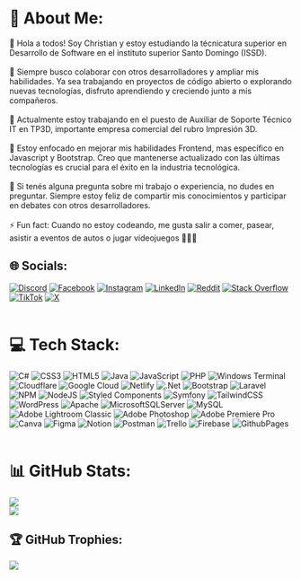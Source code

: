 # 💫 About Me:
🔭 Hola a todos! Soy Christian y estoy estudiando la técnicatura superior en Desarrollo de Software en el instituto superior Santo Domingo (ISSD).<br><br>👯 Siempre busco colaborar con otros desarrolladores y ampliar mis habilidades. Ya sea trabajando en proyectos de código abierto o explorando nuevas tecnologías, disfruto aprendiendo y creciendo junto a mis compañeros.<br><br>🤝 Actualmente estoy trabajando en el puesto de Auxiliar de Soporte Técnico IT en TP3D, importante empresa comercial del rubro Impresión 3D.<br><br>🌱 Estoy enfocado en mejorar mis habilidades Frontend, mas específico en Javascript y Bootstrap. Creo que mantenerse actualizado con las últimas tecnologías es crucial para el éxito en la industria tecnológica.<br><br>💬 Si tenés alguna pregunta sobre mi trabajo o experiencia, no dudes en preguntar. Siempre estoy feliz de compartir mis conocimientos y participar en debates con otros desarrolladores.<br><br>⚡ Fun fact: Cuando no estoy codeando, me gusta salir a comer, pasear, asistir a eventos de autos o jugar videojuegos 👾🚗🏁


## 🌐 Socials:
[![Discord](https://img.shields.io/badge/Discord-%237289DA.svg?logo=discord&logoColor=white)](https://discord.gg/951723723604508782) [![Facebook](https://img.shields.io/badge/Facebook-%231877F2.svg?logo=Facebook&logoColor=white)](https://facebook.com/ChrisRomeroOk) [![Instagram](https://img.shields.io/badge/Instagram-%23E4405F.svg?logo=Instagram&logoColor=white)](https://instagram.com/chrisromero.png) [![LinkedIn](https://img.shields.io/badge/LinkedIn-%230077B5.svg?logo=linkedin&logoColor=white)](https://linkedin.com/in/chrisromerook) [![Reddit](https://img.shields.io/badge/Reddit-%23FF4500.svg?logo=Reddit&logoColor=white)](https://reddit.com/user/chrisromerook) [![Stack Overflow](https://img.shields.io/badge/-Stackoverflow-FE7A16?logo=stack-overflow&logoColor=white)](https://stackoverflow.com/users/353140) [![TikTok](https://img.shields.io/badge/TikTok-%23000000.svg?logo=TikTok&logoColor=white)](https://tiktok.com/@chrisromero.ok) [![X](https://img.shields.io/badge/X-black.svg?logo=X&logoColor=white)](https://x.com/ChrisRomeroOk) <br><br>

# 💻 Tech Stack:
![C#](https://img.shields.io/badge/c%23-%23239120.svg?style=for-the-badge&logo=csharp&logoColor=white) ![CSS3](https://img.shields.io/badge/css3-%231572B6.svg?style=for-the-badge&logo=css3&logoColor=white) ![HTML5](https://img.shields.io/badge/html5-%23E34F26.svg?style=for-the-badge&logo=html5&logoColor=white) ![Java](https://img.shields.io/badge/java-%23ED8B00.svg?style=for-the-badge&logo=openjdk&logoColor=white) ![JavaScript](https://img.shields.io/badge/javascript-%23323330.svg?style=for-the-badge&logo=javascript&logoColor=%23F7DF1E) ![PHP](https://img.shields.io/badge/php-%23777BB4.svg?style=for-the-badge&logo=php&logoColor=white) ![Windows Terminal](https://img.shields.io/badge/Windows%20Terminal-%234D4D4D.svg?style=for-the-badge&logo=windows-terminal&logoColor=white) ![Cloudflare](https://img.shields.io/badge/Cloudflare-F38020?style=for-the-badge&logo=Cloudflare&logoColor=white) ![Google Cloud](https://img.shields.io/badge/GoogleCloud-%234285F4.svg?style=for-the-badge&logo=google-cloud&logoColor=white) ![Netlify](https://img.shields.io/badge/netlify-%23000000.svg?style=for-the-badge&logo=netlify&logoColor=#00C7B7) ![.Net](https://img.shields.io/badge/.NET-5C2D91?style=for-the-badge&logo=.net&logoColor=white) ![Bootstrap](https://img.shields.io/badge/bootstrap-%238511FA.svg?style=for-the-badge&logo=bootstrap&logoColor=white) ![Laravel](https://img.shields.io/badge/laravel-%23FF2D20.svg?style=for-the-badge&logo=laravel&logoColor=white) ![NPM](https://img.shields.io/badge/NPM-%23CB3837.svg?style=for-the-badge&logo=npm&logoColor=white) ![NodeJS](https://img.shields.io/badge/node.js-6DA55F?style=for-the-badge&logo=node.js&logoColor=white) ![Styled Components](https://img.shields.io/badge/styled--components-DB7093?style=for-the-badge&logo=styled-components&logoColor=white) ![Symfony](https://img.shields.io/badge/symfony-%23000000.svg?style=for-the-badge&logo=symfony&logoColor=white) ![TailwindCSS](https://img.shields.io/badge/tailwindcss-%2338B2AC.svg?style=for-the-badge&logo=tailwind-css&logoColor=white) ![WordPress](https://img.shields.io/badge/WordPress-%23117AC9.svg?style=for-the-badge&logo=WordPress&logoColor=white) ![Apache](https://img.shields.io/badge/apache-%23D42029.svg?style=for-the-badge&logo=apache&logoColor=white) ![MicrosoftSQLServer](https://img.shields.io/badge/Microsoft%20SQL%20Server-CC2927?style=for-the-badge&logo=microsoft%20sql%20server&logoColor=white) ![MySQL](https://img.shields.io/badge/mysql-%2300000f.svg?style=for-the-badge&logo=mysql&logoColor=white) ![Adobe Lightroom Classic](https://img.shields.io/badge/Adobe%20Lightroom%20Classic-31A8FF.svg?style=for-the-badge&logo=Adobe%20Lightroom%20Classic&logoColor=white) ![Adobe Photoshop](https://img.shields.io/badge/adobe%20photoshop-%2331A8FF.svg?style=for-the-badge&logo=adobe%20photoshop&logoColor=white) ![Adobe Premiere Pro](https://img.shields.io/badge/Adobe%20Premiere%20Pro-9999FF.svg?style=for-the-badge&logo=Adobe%20Premiere%20Pro&logoColor=white) ![Canva](https://img.shields.io/badge/Canva-%2300C4CC.svg?style=for-the-badge&logo=Canva&logoColor=white) ![Figma](https://img.shields.io/badge/figma-%23F24E1E.svg?style=for-the-badge&logo=figma&logoColor=white) ![Notion](https://img.shields.io/badge/Notion-%23000000.svg?style=for-the-badge&logo=notion&logoColor=white) ![Postman](https://img.shields.io/badge/Postman-FF6C37?style=for-the-badge&logo=postman&logoColor=white) ![Trello](https://img.shields.io/badge/Trello-%23026AA7.svg?style=for-the-badge&logo=Trello&logoColor=white) ![Firebase](https://img.shields.io/badge/firebase-%23039BE5.svg?style=for-the-badge&logo=firebase) ![GithubPages](https://img.shields.io/badge/github%20pages-121013?style=for-the-badge&logo=github&logoColor=white) <br><br>

# 📊 GitHub Stats:
![](https://github-readme-streak-stats.herokuapp.com/?user=chrisromerook&theme=dark&hide_border=false)<br/>
![](https://github-readme-stats.vercel.app/api/top-langs/?username=chrisromerook&theme=dark&hide_border=false&include_all_commits=true&count_private=true&layout=compact)

## 🏆 GitHub Trophies:
![](https://github-profile-trophy.vercel.app/?username=chrisromerook&theme=dracula&no-frame=false&no-bg=true&margin-w=4)
